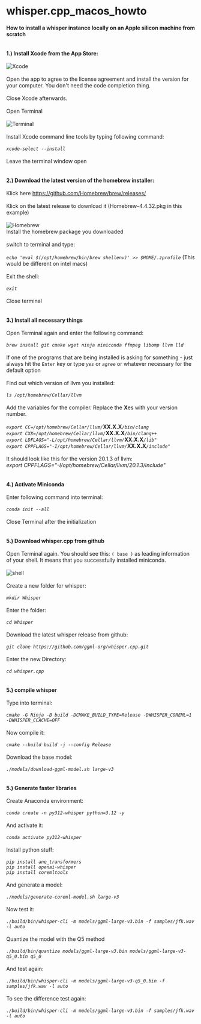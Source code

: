# whisper.cpp_macos_howto
**How to install a whisper instance locally on an Apple silicon machine from scratch**
<BR>
<BR>
<BR>
**1.) Install Xcode from the App Store:**
<BR>
<BR>
![Xcode](https://github.com/user-attachments/assets/72314b18-4e6c-474a-9661-d6c08e1dc94b)
<BR>
<BR>
Open the app to agree to the license agreement and install the version for your computer. You don't need the code completion thing.
<BR>
<BR>
Close Xcode afterwards.
<BR>
<BR>
Open Terminal
<BR>
<BR>
![Terminal](https://github.com/user-attachments/assets/12c5ef67-59a8-4d8d-adcf-d25e0780449a)
<BR>
<BR>
Install Xcode command line tools by typing following command:
<BR>
<BR>
_`xcode-select --install`_
<BR>
<BR>
Leave the terminal window open
<BR>
<BR>
<BR>
**2.) Download the latest version of the homebrew installer:**
<BR>
<BR>
Klick here https://github.com/Homebrew/brew/releases/
<BR>
<BR>
Klick on the latest release to download it (Homebrew-4.4.32.pkg in this example)
<BR>
<BR>
![Homebrew](https://github.com/user-attachments/assets/e6d50eef-5cbe-4199-b9fc-cd37a0e80ebb)
<BR>
Install the homebrew package you downloaded
<BR>
<BR>
switch to terminal and type:
<BR>
<BR>
_`echo 'eval $(/opt/homebrew/bin/brew shellenv)' >> $HOME/.zprofile`_  (This would be different on intel macs)
<BR>
<BR>
Exit the shell:
<BR>
<BR>
_`exit`_
<BR>
<BR>
Close terminal
<BR>
<BR>
<BR>
**3.) Install all necessary things**
<BR>
<BR>
Open Terminal again and enter the following command:
<BR>
<BR>
_`brew install git cmake wget ninja miniconda ffmpeg libomp llvm lld`_
<BR>
<BR>
If one of the programs that are being installed is asking for something - just always hit the `Enter` key or type _`yes`_ or _`agree`_ or whatever necessary for the default option
<BR>
<BR>
Find out which version of llvm you installed:
<BR>
<BR>
_`ls /opt/homebrew/Cellar/llvm`_
<BR>
<BR>
Add the variables for the compiler. Replace the **X**es with your version number.
<BR>
<BR>
_`export CC=/opt/homebrew/Cellar/llvm/`_**XX.X.X**_`/bin/clang`_
<BR>
_`export CXX=/opt/homebrew/Cellar/llvm/`_**XX.X.X**_`/bin/clang++`_
<BR>
_`export LDFLAGS="-L/opt/homebrew/Cellar/llvm/`_**XX.X.X**_`/lib"`_
<BR>
_`export CPPFLAGS="-I/opt/homebrew/Cellar/llvm/`_**XX.X.X**_`/include"`_
<BR>
<BR>
It should look like this for the version 20.1.3 of llvm:
<BR>
_export CPPFLAGS="-I/opt/homebrew/Cellar/llvm/20.1.3/include"_
<BR>
<BR>
<BR>
**4.) Activate Miniconda**
<BR>
<BR>
Enter following command into terminal:
<BR>
<BR>
_`conda init --all`_
<BR>
<BR>
Close Terminal after the initialization
<BR>
<BR>
<BR>
**5.) Download whisper.cpp from github**
<BR>
<BR>
Open Terminal again. You should see this: `( base )` as leading information of your shell. It means that you successfully installed miniconda.
<BR>
<BR>
![shell](https://github.com/user-attachments/assets/7f60204b-013f-424c-8f80-c6a491075e94)
<BR>
<BR>
Create a new folder for whisper:
<BR>
<BR>
_`mkdir Whisper`_
<BR>
<BR>
Enter the folder:
<BR>
<BR>
_`cd Whisper`_
<BR>
<BR>
Download the latest whisper release from github:
<BR>
<BR>
_`git clone https://github.com/ggml-org/whisper.cpp.git`_
<BR>
<BR>
Enter the new Directory:
<BR>
<BR>
_`cd whisper.cpp`_
<BR>
<BR>
<BR>
**5.) compile whisper**
<BR>
<BR>
Type into terminal:
<BR>
<BR>
_`cmake -G Ninja -B build -DCMAKE_BUILD_TYPE=Release -DWHISPER_COREML=1 -DWHISPER_CCACHE=OFF`_
<BR>
<BR>
Now compile it:
<BR>
<BR>
_`cmake --build build -j --config Release`_
<BR>
<BR>
Download the base model:
<BR>
<BR>
_`./models/download-ggml-model.sh large-v3`_
<BR>
<BR>
<BR>
**5.) Generate faster libraries**
<BR>
<BR>
Create Anaconda environment:
<BR>
<BR>
_`conda create -n py312-whisper python=3.12 -y`_
<BR>
<BR>
And activate it:
<BR>
<BR>
_`conda activate py312-whisper`_
<BR>
<BR>
Install python stuff:
<BR>
<BR>
_`pip install ane_transformers`_
<BR>
_`pip install openai-whisper`_
<BR>
_`pip install coremltools`_
<BR>
<BR>
And generate a model:
<BR>
<BR>
_`./models/generate-coreml-model.sh large-v3`_
<BR>
<BR>
Now test it:
<BR>
<BR>
_`./build/bin/whisper-cli -m models/ggml-large-v3.bin -f samples/jfk.wav -l auto`_
<BR>
<BR>
Quantize the model with the Q5 method
<BR>
<BR>
_`./build/bin/quantize models/ggml-large-v3.bin models/ggml-large-v3-q5_0.bin q5_0`_
<BR>
<BR>
And test again:
<BR>
<BR>
_`./build/bin/whisper-cli -m models/ggml-large-v3-q5_0.bin -f samples/jfk.wav -l auto`_
<BR>
<BR>
To see the difference test again:
<BR>
<BR>
_`./build/bin/whisper-cli -m models/ggml-large-v3.bin -f samples/jfk.wav -l auto`_
